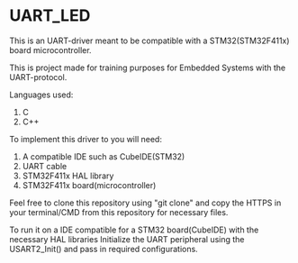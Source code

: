# UART_LED

This is an UART-driver meant to be compatible with a STM32(STM32F411x) board microcontroller.

This is project made for training purposes for Embedded Systems with the UART-protocol.

Languages used:
  1. C
  2. C++



To implement this driver to you will need:
  1. A compatible IDE such as CubeIDE(STM32)
  2. UART cable
  3. STM32F411x HAL library
  4. STM32F411x board(microcontroller)

Feel free to clone this repository using "git clone" and copy the HTTPS in your terminal/CMD from this repository for necessary files.

To run it on a IDE compatible for a STM32 board(CubeIDE) with the necessary HAL libraries
Initialize the UART peripheral using the USART2_Init() and pass in required configurations.
